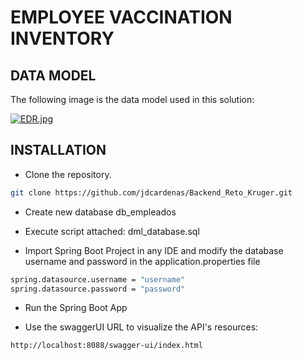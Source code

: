# EMPLOYEE VACCINATION INVENTORY

## DATA MODEL

The following image is the data model used in this solution:

[![EDR.jpg](https://i.postimg.cc/XJcB8gF6/EDR.jpg)](https://postimg.cc/MMHGZVd9)


## INSTALLATION

* Clone the repository.

``` bash
git clone https://github.com/jdcardenas/Backend_Reto_Kruger.git
```

* Create new database db_empleados

* Execute script attached: dml_database.sql

* Import Spring Boot Project in any IDE and modify the database username and password in the application.properties file

``` bash
spring.datasource.username = "username"
spring.datasource.password = "password"
```

* Run the Spring Boot App

* Use the swaggerUI URL to visualize the API's resources:

``` bash
http://localhost:8088/swagger-ui/index.html
```




